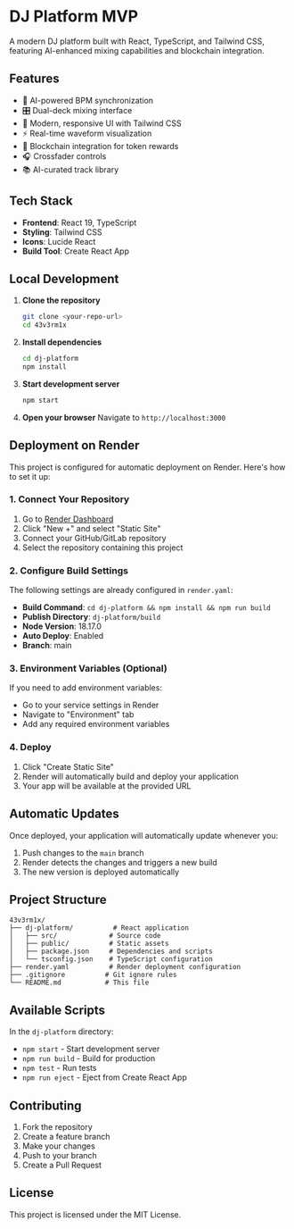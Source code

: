 # DJ Platform MVP

A modern DJ platform built with React, TypeScript, and Tailwind CSS, featuring AI-enhanced mixing capabilities and blockchain integration.

## Features

- 🎵 AI-powered BPM synchronization
- 🎛️ Dual-deck mixing interface
- 🎨 Modern, responsive UI with Tailwind CSS
- ⚡ Real-time waveform visualization
- 🔗 Blockchain integration for token rewards
- 🎧 Crossfader controls
- 📚 AI-curated track library

## Tech Stack

- **Frontend**: React 19, TypeScript
- **Styling**: Tailwind CSS
- **Icons**: Lucide React
- **Build Tool**: Create React App

## Local Development

1. **Clone the repository**
   ```bash
   git clone <your-repo-url>
   cd 43v3rm1x
   ```

2. **Install dependencies**
   ```bash
   cd dj-platform
   npm install
   ```

3. **Start development server**
   ```bash
   npm start
   ```

4. **Open your browser**
   Navigate to `http://localhost:3000`

## Deployment on Render

This project is configured for automatic deployment on Render. Here's how to set it up:

### 1. Connect Your Repository

1. Go to [Render Dashboard](https://dashboard.render.com)
2. Click "New +" and select "Static Site"
3. Connect your GitHub/GitLab repository
4. Select the repository containing this project

### 2. Configure Build Settings

The following settings are already configured in `render.yaml`:

- **Build Command**: `cd dj-platform && npm install && npm run build`
- **Publish Directory**: `dj-platform/build`
- **Node Version**: 18.17.0
- **Auto Deploy**: Enabled
- **Branch**: main

### 3. Environment Variables (Optional)

If you need to add environment variables:
- Go to your service settings in Render
- Navigate to "Environment" tab
- Add any required environment variables

### 4. Deploy

1. Click "Create Static Site"
2. Render will automatically build and deploy your application
3. Your app will be available at the provided URL

## Automatic Updates

Once deployed, your application will automatically update whenever you:

1. Push changes to the `main` branch
2. Render detects the changes and triggers a new build
3. The new version is deployed automatically

## Project Structure

```
43v3rm1x/
├── dj-platform/          # React application
│   ├── src/             # Source code
│   ├── public/          # Static assets
│   ├── package.json     # Dependencies and scripts
│   └── tsconfig.json    # TypeScript configuration
├── render.yaml          # Render deployment configuration
├── .gitignore          # Git ignore rules
└── README.md           # This file
```

## Available Scripts

In the `dj-platform` directory:

- `npm start` - Start development server
- `npm run build` - Build for production
- `npm test` - Run tests
- `npm run eject` - Eject from Create React App

## Contributing

1. Fork the repository
2. Create a feature branch
3. Make your changes
4. Push to your branch
5. Create a Pull Request

## License

This project is licensed under the MIT License. 